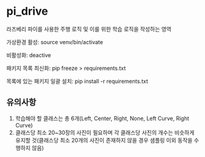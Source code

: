 # pi_drive
라즈베리 파이를 사용한 주행 로직 및 이를 위한 학습 로직을 작성하는 영역

가상환경 활성: source venv/bin/activate

비활성화: deactive

패키지 목록 최신화: pip freeze > requirements.txt

목록에 있는 패키지 일괄 설치: pip install -r requirements.txt

## 유의사항

1. 학습해야 할 클래스는 총 6개(Left, Center, Right, None, Left Curve, Right Curve)
2. 클래스당 최소 20~30장의 사진이 필요하며 각 클래스당 사진의 개수는 비슷하게 유지할 것(클래스당 최소 20개의 사진이 존재하지 않을 경우 샘플링 이외 동작을 수행하지 않음)
